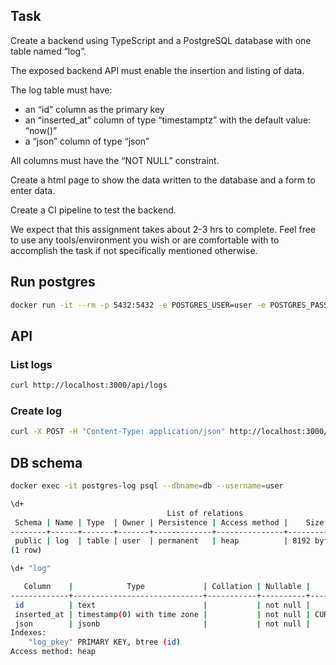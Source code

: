 ## Task

Create a backend using TypeScript and a PostgreSQL database with one table named “log”.

The exposed backend API must enable the insertion and listing of data.

The log table must have:

- an “id” column as the primary key
- an “inserted_at” column of type “timestamptz” with the default value: “now()”
- a “json” column of type “json”

All columns must have the “NOT NULL” constraint.

Create a html page to show the data written to the database and a form to enter data.

Create a CI pipeline to test the backend.

We expect that this assignment takes about 2-3 hrs to complete. Feel free to use any tools/environment you wish or are comfortable with to accomplish the task if not specifically mentioned otherwise.

## Run postgres

```bash
docker run -it --rm -p 5432:5432 -e POSTGRES_USER=user -e POSTGRES_PASSWORD=password -e POSTGRES_DB=db --name=postgres-log postgres:17.5
```

## API

### List logs

```bash
curl http://localhost:3000/api/logs
```

### Create log

```bash
curl -X POST -H "Content-Type: application/json" http://localhost:3000/api/logs --data '{ "b": "q" }'
```

## DB schema

```bash
docker exec -it postgres-log psql --dbname=db --username=user

\d+
                                   List of relations
 Schema | Name | Type  | Owner | Persistence | Access method |    Size    | Description
--------+------+-------+-------+-------------+---------------+------------+-------------
 public | log  | table | user  | permanent   | heap          | 8192 bytes |
(1 row)

\d+ "log"

   Column    |            Type             | Collation | Nullable |      Default      | Storage  | Compression | Stats target | Description
-------------+-----------------------------+-----------+----------+-------------------+----------+-------------+--------------+-------------
 id          | text                        |           | not null |                   | extended |             |              |
 inserted_at | timestamp(0) with time zone |           | not null | CURRENT_TIMESTAMP | plain    |             |              |
 json        | jsonb                       |           | not null |                   | extended |             |              |
Indexes:
    "log_pkey" PRIMARY KEY, btree (id)
Access method: heap
```
